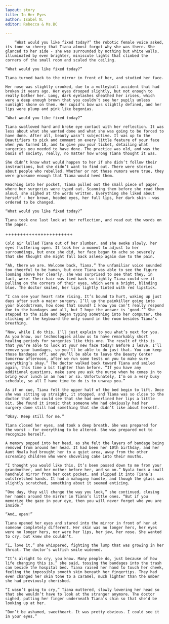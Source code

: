 ```yaml
---
layout: story
title: In Her Eyes
author: Isabel N.
editor: Rebecca & Ms.BC

---
```

		“What would you like fixed today?” the robotic female voice asked, its tone so cheery that Tiana almost forgot why she was there. She glanced to her side - she was surrounded by nothing but white walls, illuminated by even brighter, miniscule lights that climbed the corners of the small room and scaled the ceiling. 
        
   	“What would you like fixed today?”
        
   	Tiana turned back to the mirror in front of her, and studied her face. 
        
   	Her nose was slightly crooked, due to a volleyball accident that had broken it years ago. Her eyes drooped slightly, but not enough to really bother her. Long, dark eyelashes sheathed her irises, which were a deep enough brown that you couldn’t see her pupils unless sunlight shone on them. Her cupid’s bow was slightly defined, and her lips were plump and pink like begonias. 
  
  	“What would you like fixed today?” 
        
   	Tiana swallowed hard and broke eye contact with her reflection. It was less about what she wanted done and what she was going to be forced to have done. After all, beauty wasn’t subjective. It was up to the Beautifiers to pick and comment on every little feature of your face when you turned 18, and to give you your ticket, detailing what surgeries you needed to have done. The practice was old, and was the basis of society, really, no matter how wrong Tiana thought it was. 
        
   	She didn’t know what would happen to her if she didn’t follow their instructions, but she didn’t want to find out. There were stories about people who rebelled. Whether or not those rumors were true, they were gruesome enough that Tiana would heed them.
        
   	Reaching into her pocket, Tiana pulled out the small piece of paper, where her surgeries were typed out. Scanning them before she read them aloud, she sighed at the words written. Everything she liked about herself - her brown, hooded eyes, her full lips, her dark skin - was ordered to be changed. 
        
   	“What would you like fixed today?” 
    
   	Tiana took one last look at her reflection, and read out the words on the paper. 

+++++++++++++++++++++++

   	Cold air lulled Tiana out of her slumber, and she awoke slowly, her eyes fluttering open. It took her a moment to adjust to her surroundings, but once she did, her face began to ache so severely that she thought she might fall back asleep again due to the pain. 
        
   	“Ah, there we are. Welcome back, Tiana.” The unfamiliar voice sounded too cheerful to be human, but once Tiana was able to see the figure looming above her clearly, she was surprised to see that they, in fact, were. Their hair was tied back so tightly Tiana could see it pulling on the corners of their eyes, which were a bright, blinding blue. The doctor smiled, her lips lightly tinted with red lipstick.
        
   	“I can see your heart rate rising. It’s bound to hurt, waking up just days after such a major surgery. I’ll up the painkiller going into your bloodstream, how does that sound? I know you can’t really respond due to the bandages and all, but I hope the answer is ‘good.’” She stepped to the side and began typing something into her computer, the clicking of the keyboard the only sound in the room besides Tiana’s breathing. 
        
   	“Now, while I do this, I’ll just explain to you what’s next for you. As you know, our technologies allow us to have remarkably short healing periods for surgeries like this one. The result of this is that you’re able to look at your new face today! Before I leave, I’ll remove your bandages, so you’ll be able to do just that. You can keep those bandages off, and you’ll be able to leave the Beauty Center tomorrow afternoon, after we run some tests on you to make sure everything’s okay.” The doctor walked back toward Tiana and smiled again, this time a bit tighter than before. “If you have any additional questions, make sure you ask the nurse when he comes in to bring your lunch in an hour or so. Unfortunately, I’m on a very busy schedule, so all I have time to do is to unwrap you.”
        
   	As if on cue, Tiana felt the upper half of the bed begin to lift. Once she was sitting up straight, it stopped, and Tiana was so close to the doctor that she could see that she had overlined her lips a little bit. She found it ironic that someone who had obviously had her surgery done still had something that she didn’t like about herself. 

	“Okay. Keep still for me.”
        
   	Tiana closed her eyes, and took a deep breath. She was prepared for the worst - for everything to be altered. She was prepared not to recognize herself. 
        
   	A memory popped into her head, as she felt the layers of bandage being removed from around her head. It had been her 10th birthday, and her Aunt Nyala had brought her to a quiet area, away from the other screaming children who were shoveling cake into their mouths.
        
   	“I thought you would like this. It’s been passed down to me from your grandmother, and her mother before her, and so on.” Nyala took a small handheld mirror from her coat pocket, and slipped it into Tiana’s outstretched hands. It had a mahogany handle, and though the glass was slightly scratched, something about it seemed enticing. 
        
   	“One day, they will change the way you look,” she continued, closing her hands around the mirror in Tiana’s little ones. “But if you memorize the gaze in your eye, then you will never forget who you are inside.” 

	“And… open!” 
        
   	Tiana opened her eyes and stared into the mirror in front of her at someone completely different. Her skin was no longer hers, her eyes were no longer hers, nor were her lips, her jaw, her nose. She wanted to cry, but knew she couldn’t. 
        
   	“I… love it,” she whispered, fighting the lump that was growing in her throat. The doctor’s wolfish smile widened.
        
   	“It’s alright to cry, you know. Many people do, just because of how life changing this is,” she said, tossing the bandages into the trash can beside the hospital bed. Tiana raised her hand to touch her cheek, feeling the impossibly smooth skin beneath her fingertips. They had even changed her skin tone to a caramel, much lighter than the umber she had previously cherished.
        
   	“I wasn’t going to cry,” Tiana muttered, slowly lowering her head so that she wouldn’t have to look at the stranger anymore. The doctor sighed, putting her finger underneath Tiana’s chin so that she’d be looking up at her. 
        
	“Don’t be ashamed, sweetheart. It was pretty obvious. I could see it in your eyes.”
    